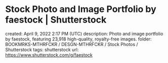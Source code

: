 # Stock Photo and Image Portfolio by faestock | Shutterstock

created: April 9, 2022 2:17 PM (UTC)
description: Photo and image portfolio by faestock, featuring 23,918 high-quality, royalty-free images.
folder: BOOKMRKS-MTHRFCKR / DESGN-MTHRFCKR / Stock Photos / Shutterstock
tags: shutterstock
url: https://www.shutterstock.com/g/faestock